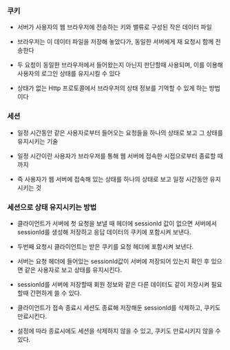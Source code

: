 ### 쿠키

* 서버가 사용자의 웹 브라우저에 전송하는 키와 밸류로 구성된 작은 데이터 파일

* 브라우저는 이 데이터 파일을 저장해 놓았다가, 동일한 서버에게 재 요청시 함께 전송한다

* 두 요청이 동일한 브라우저에서 들어왔는지 아닌지 판단할때 사용되며, 이를 이용해 사용자의 로그인 상태를 유지시킬 수 있다

* 상태가 없는 Http 프로토콜에서 브라우저의 상태 정보를 기억할 수 있게 하는 방법이다

### 세션

* 일정 시간동안 같은 사용자로부터 들어오는 요청들을 하나의 상태로 보고 그 상태를 유지시키는 기술

* 일정 시간이란 사용자가 브라우저를 통해 웹 서버에 접속한 시접으로부터 종료할 때 까지

* 즉 사용자가 웹 서버에 접속해 있는 상태를 하나의 상태로 보고 일정 시간동안 유지시키는 것


### 세션으로 상태 유지시키는 방법

* 클라이언트가 서버에 첫 요청을 보낼 때 헤더에 sessionId 값이 없으면 서버에서 sessionId를 생성해 저장하고 응답 데이터의 쿠키에 포함시켜 보낸다.

* 두번째 요청시 클라이언트는 받은 쿠키를 요청 헤더에 포함시켜 보낸다. 

* 서버는 요청 헤더에 들어있는 sessionId값이 서버에 저장되어 있는지 확인 후 있으면 같은 사용자로 보고 상태를 유지시킨다.

* sessionId를 서버에 저장할때 회원 정보와 같은 다른 데이터도 같이 저장시켜 필요할때 간편하게 쓸 수 있다.

* 클라이언트가 접속 종료시 세션도 종료해 저장해둔 sessionId를 삭제하고, 쿠키도 만료시킨다.

* 설정에 따라 종료시에도 세션을 삭제하지 않을 수 있고, 쿠키도 만료시키지 않을 수 있다.
